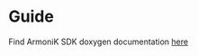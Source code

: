 # Guide

Find ArmoniK SDK doxygen documentation [here](https://aneoconsulting.github.io/ArmoniK.Extensions.Cpp/doxygen/html)
